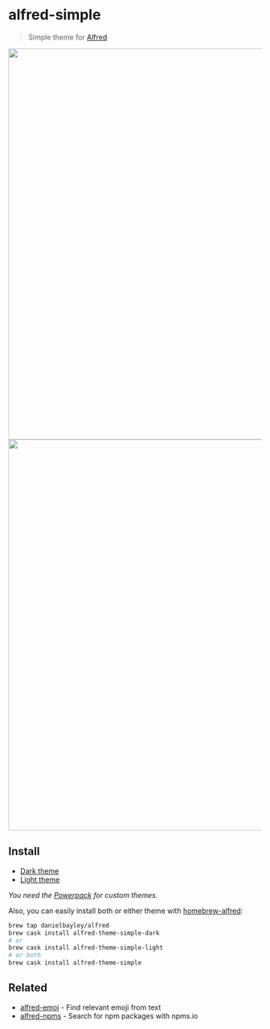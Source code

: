 # alfred-simple

> Simple theme for [Alfred](https://www.alfredapp.com)

<img src="screenshot-dark.png" width="777">
<img src="screenshot-light.png" width="777">


## Install

- [Dark theme](https://www.alfredapp.com/extras/theme/tDwbJXihRl/)
- [Light theme](https://www.alfredapp.com/extras/theme/V9h8Iyb9cJ/)

*You need the [Powerpack](https://www.alfredapp.com/powerpack/) for custom themes.*

Also, you can easily install both or either theme with [homebrew-alfred](https://github.com/danielbayley/homebrew-alfred):

```sh
brew tap danielbayley/alfred
brew cask install alfred-theme-simple-dark
# or
brew cask install alfred-theme-simple-light
# or both
brew cask install alfred-theme-simple
```

## Related

- [alfred-emoj](https://github.com/sindresorhus/alfred-emoj) - Find relevant emoji from text
- [alfred-npms](https://github.com/sindresorhus/alfred-npms) - Search for npm packages with npms.io
